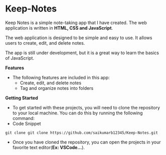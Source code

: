 # Keep-Notes
Keep Notes is a simple note-taking app that I have created. The web application is written in **HTML, CSS and JavaScript**.

The web application is designed to be simple and easy to use. It allows users to create, edit, and delete notes. 

The app is still under development, but it is a great way to learn the basics of JavaScript.


**Features**
- The following features are included in this app:
  - Create, edit, and delete notes
  - Tag and organize notes into folders


**Getting Started**
- To get started with these projects, you will need to clone the repository to your local machine. You can do this by running the following command:
- Code Snippet
 ```
 git clone git clone https://github.com/saikumarb12345/Keep-Notes.git
 ```
 - Once you have cloned the repository, you can open the projects in your favorite text editor(**Ex: VSCode...**).

